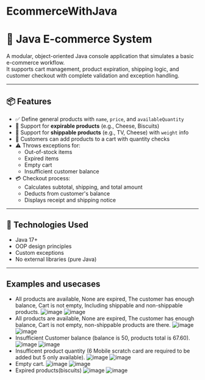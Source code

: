 # EcommerceWithJava
# 🛒 Java E-commerce System

A modular, object-oriented Java console application that simulates a basic e-commerce workflow.  
It supports cart management, product expiration, shipping logic, and customer checkout with complete validation and exception handling.

---

## 📦 Features

- ✅ Define general products with `name`, `price`, and `availableQuantity`
- 📆 Support for **expirable products** (e.g., Cheese, Biscuits)
- 🚚 Support for **shippable products** (e.g., TV, Cheese) with `weight` info
- 🛒 Customers can add products to a cart with quantity checks
- ⚠️ Throws exceptions for:
  - Out-of-stock items
  - Expired items
  - Empty cart
  - Insufficient customer balance
- 💳 Checkout process:
  - Calculates subtotal, shipping, and total amount
  - Deducts from customer's balance
  - Displays receipt and shipping notice

---

## 🧰 Technologies Used

- Java 17+
- OOP design principles
- Custom exceptions
- No external libraries (pure Java)

---

## Examples and usecases
  - All products are available, None are expired, The customer has enough balance, Cart is not empty, Including shippable and non-shippable products.
    ![image](https://github.com/user-attachments/assets/64324540-8aeb-4aa3-94ed-d9a3f6e89ba6)
    ![image](https://github.com/user-attachments/assets/d2888392-cbb5-4520-ac1d-e7428fb64c4a)
 - All products are available, None are expired, The customer has enough balance, Cart is not empty, non-shippable products are there.
   ![image](https://github.com/user-attachments/assets/8489e314-9387-4107-be35-89d045a39110)
   ![image](https://github.com/user-attachments/assets/e2a8736a-3a4a-4f11-88c7-2c9f0ab069c4)
- Insufficient Customer balance (balance is 50, products total is 67.60).
  ![image](https://github.com/user-attachments/assets/2c50f20f-d680-49d6-9949-10e7836297d6)
  ![image](https://github.com/user-attachments/assets/e17167de-a292-4e87-921d-2c2673bab078)
- Insufficent product quantity (6 Mobile scratch card are required to be added but 5 only available).
  ![image](https://github.com/user-attachments/assets/6aab84a0-265f-4f81-89f0-1fc009afd684)
  ![image](https://github.com/user-attachments/assets/293c2cd4-4fe3-4968-a078-fe9b68008b1c)
- Empty cart.
  ![image](https://github.com/user-attachments/assets/6325e772-2554-4c47-b126-6e6938fc6156)
  ![image](https://github.com/user-attachments/assets/94b3463c-94e4-4569-89aa-c9c383a396bf)
- Expired products(biscuits)
 ![image](https://github.com/user-attachments/assets/4197dd60-e592-4c9a-b2d9-184a508c9ff9)
 ![image](https://github.com/user-attachments/assets/f02deb91-8be6-4d13-917d-2b0655b0848c)







   



